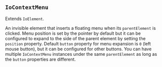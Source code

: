## `IoContextMenu`

Extends `IoElement`.

An invisible element that inserts a floating menu when its `parentElement` is clicked. Menu position is set by the pointer by default but it can be configured to expand to the side of the parent element by setting the `position` property. Default `button` property for menu expansion is `0` (left mouse button), but it can be configured for other buttons. You can have multiple `IoContextMenu` instances under the same `parentElement` as long as the `button` properties are different.

<io-element-demo element="io-context-menu"
  height="256px"
  properties='{
  "value": "demo:string",
  "button": 0,
  "options": "demo:menuoptions",
  "expanded": false,
  "position": "pointer",
  "selectable": false
}' config='{
  "position": ["io-option-menu", {"options": ["pointer", "top", "right", "bottom", "left"]}], "type:object": ["io-object"]
}'></io-element-demo>